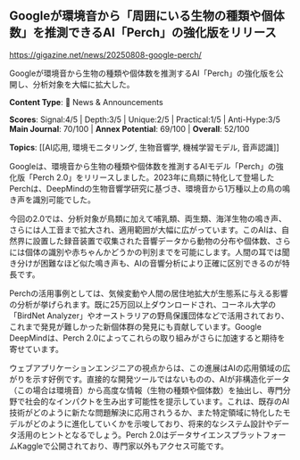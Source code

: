 ## Googleが環境音から「周囲にいる生物の種類や個体数」を推測できるAI「Perch」の強化版をリリース

https://gigazine.net/news/20250808-google-perch/

Googleが環境音から生物の種類や個体数を推測するAI「Perch」の強化版を公開し、分析対象を大幅に拡大した。

**Content Type**: 📰 News & Announcements

**Scores**: Signal:4/5 | Depth:3/5 | Unique:2/5 | Practical:1/5 | Anti-Hype:3/5
**Main Journal**: 70/100 | **Annex Potential**: 69/100 | **Overall**: 52/100

**Topics**: [[AI応用, 環境モニタリング, 生物音響学, 機械学習モデル, 音声認識]]

Googleは、環境音から生物の種類や個体数を推測するAIモデル「Perch」の強化版「Perch 2.0」をリリースしました。2023年に鳥類に特化して登場したPerchは、DeepMindの生物音響学研究に基づき、環境音から1万種以上の鳥の鳴き声を識別可能でした。

今回の2.0では、分析対象が鳥類に加えて哺乳類、両生類、海洋生物の鳴き声、さらには人工音まで拡大され、適用範囲が大幅に広がっています。このAIは、自然界に設置した録音装置で収集された音響データから動物の分布や個体数、さらには個体の識別や赤ちゃんかどうかの判別までを可能にします。人間の耳では聞き分けが困難なほど似た鳴き声も、AIの音響分析により正確に区別できるのが特長です。

Perchの活用事例としては、気候変動や人間の居住地拡大が生態系に与える影響の分析が挙げられます。既に25万回以上ダウンロードされ、コーネル大学の「BirdNet Analyzer」やオーストラリアの野鳥保護団体などで活用されており、これまで発見が難しかった新個体群の発見にも貢献しています。Google DeepMindは、Perch 2.0によってこれらの取り組みがさらに加速すると期待を寄せています。

ウェブアプリケーションエンジニアの視点からは、この進展はAIの応用領域の広がりを示す好例です。直接的な開発ツールではないものの、AIが非構造化データ（この場合は環境音）から高度な情報（生物の種類や個体数）を抽出し、専門分野で社会的なインパクトを生み出す可能性を提示しています。これは、既存のAI技術がどのように新たな問題解決に応用されうるか、また特定領域に特化したモデルがどのように進化していくかを示唆しており、将来的なシステム設計やデータ活用のヒントとなるでしょう。Perch 2.0はデータサイエンスプラットフォームKaggleで公開されており、専門家以外もアクセス可能です。